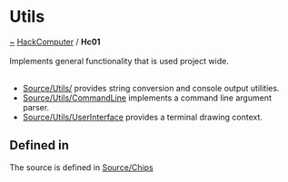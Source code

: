 <a id="utils"></a>
<h1>Utils</h1>
<a id="a01576"></a>
<a href="https://github.com/CharlesCarley/HackComputer#~">~</a>
<a href="index.md#index">HackComputer</a>
<span class="inline-text">/</span>
<span class="bold-text"><b>Hc01</b></span>
<br/>
<br/>
<span class="inline-text">Implements general functionality that is used project wide.</span>
<br/>
<br/>
<ul>
<li><a href="../../Source/Utils/#source-utils-">Source/Utils/</a>
<span class="inline-text"> provides string conversion and console output utilities.</span>
</li>
<li><a href="../../Source/Utils/CommandLine#source-utils-commandline">Source/Utils/CommandLine</a>
<span class="inline-text"> implements a command line argument parser.</span>
</li>
<li><a href="../../Source/Utils/UserInterface#source-utils-userinterface">Source/Utils/UserInterface</a>
<span class="inline-text"> provides a terminal drawing context.</span>
</li>
</ul>
<a id="a01577_1hc02defined"></a>
<a id="defined-in"></a>
<h2>Defined in</h2>
<span class="inline-text">The source is defined in </span>
<a href="../../Source/Chips#source-chips">Source/Chips</a>
<br/>
</div>
</div>
</body>
</html>
